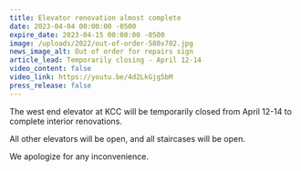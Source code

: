 ```yaml
---
title: Elevator renovation almost complete
date: 2023-04-04 00:00:00 -0500
expire_date: 2023-04-15 00:00:00 -0500
image: /uploads/2022/out-of-order-580x702.jpg
news_image_alt: Out of order for repairs sign
article_lead: Temporarily closing - April 12-14
video_content: false
video_link: https://youtu.be/4d2LkGjg5bM
press_release: false
---
```

​The west end elevator at KCC will be temporarily closed from April 12-14 to complete interior renovations.

All other elevators will be open, and all staircases will be open.

We apologize for any inconvenience.